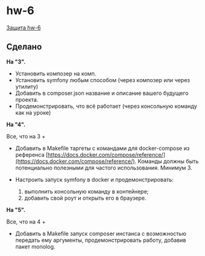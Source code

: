 # hw-6

[Защита hw-6](https://drive.google.com/file/d/1kaasZBtoxwCOhM7o3iPr4WiSDf66Vair/view?usp=sharing)

## Сделано
**На "3".**

- Установить композер на комп.
- Установить symfony любым способом (через композер или через утилиту)
- Добавить в composer.json название и описание вашего будущего проекта.
- Продемонстрировать, что всё работает (через консольную команду как на уроке)

**На "4".**

Все, что на 3 +

- Добавить в Makefile таргеты с командами для docker-compose из референса [https://docs.docker.com/compose/reference/](https://docs.docker.com/compose/reference/). Команды должны быть потенциально полезными для частого использования. Минимум 3.

- Настроить запуск symfony в docker и продемонстрировать:

  1. выполнить консольную команду в контейнере;
  2. добавить свой роут и открыть его в браузере.

**На "5".**

Все, что на 4 +

- Добавить в Makefile запуск composer инстанса с возможностью передать ему аргументы, продемонстрировать работу, добавив пакет monolog.
